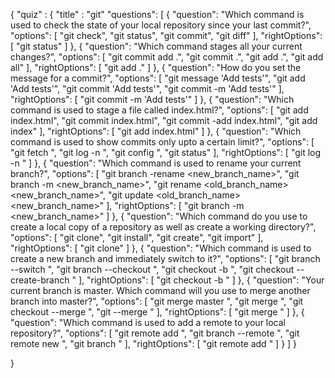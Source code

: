{ 
  "quiz" : {
  "title" : "git"
  "questions": [
    {
      "question": "Which command is used to check the state of your local repository since your last commit?",
      "options": [
        "git check",
        "git status",
        "git commit",
        "git diff"
      ],
      "rightOptions": [ 
        "git status"
      ] 
    },
    {
      "question": "Which command stages all your current changes?",
      "options": [
        "git commit add .",
        "git commit .",
        "git add .",
        "git add all"
      ],
      "rightOptions": [ 
        "git add ."
      ] 
    },
    {
      "question": "How do you set the message for a commit?",
      "options": [
        "git message 'Add tests'",
        "git add 'Add tests'",
        "git commit 'Add tests'",
        "git commit -m 'Add tests'"
      ],
      "rightOptions": [ 
        "git commit -m 'Add tests'"
      ] 
    },
    {
      "question": "Which command is used to stage a file called index.html?",
      "options": [
        "git add index.html",
        "git commit index.html",
        "git commit -add index.html",
        "git add index"
      ],
      "rightOptions": [ 
        "git add index.html"
      ] 
    },
    {
      "question": "Which command is used to show commits only upto a certain limit?",
      "options": [
        "git fetch <limit>",
        "git log -n <limit>",
        "git config <limit>",
        "git status"
      ],
      "rightOptions": [ 
        "git log -n <limit>"
      ] 
    },
    {
      "question": "Which command is used to rename your current branch?",
      "options": [
        "git branch -rename <new_branch_name>",
        "git branch -m <new_branch_name>",
        "git rename <old_branch_name> <new_branch_name>",
        "git update <old_branch_name> <new_branch_name>"
      ],
      "rightOptions": [ 
        "git branch -m <new_branch_name>"
      ] 
    },
    {
      "question": "Which command do you use to create a local copy of a repository as well as create a working directory?",
      "options": [
        "git clone",
        "git install",
        "git create",
        "git import"
      ],
      "rightOptions": [ 
        "git clone"
      ] 
    },
    {
      "question": "Which command is used to create a new branch and immediately switch to it?",
      "options": [
        "git branch --switch <branch-name>",
        "git branch --checkout <branch-name>",
        "git checkout -b <branch-name>",
        "git checkout --create-branch <branch-name>"
      ],
      "rightOptions": [ 
        "git checkout -b <branch-name>"
      ] 
    },
    {
      "question": "Your current branch is master. Which command will you use to merge another branch into master?",
      "options": [
        "git merge master <branch-name>",
        "git merge <branch-name>",
        "git checkout --merge <branch-name>",
        "git --merge <branch-name>"
      ],
      "rightOptions": [ 
        "git merge <branch-name>"
      ] 
    },
    {
      "question": "Which command is used to add a remote to your local repository?",
      "options": [
        "git remote add <name> <url>",
        "git branch --remote <name> <url>",
        "git remote new <name> <url>",
        "git branch <name> <url>"
      ],
      "rightOptions": [ 
        "git remote add <name> <url>"
      ] 
    }
  ] 
}

}


